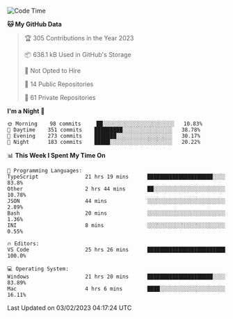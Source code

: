 <!--START_SECTION:waka-->
![Code Time](http://img.shields.io/badge/Code%20Time-3%2C584%20hrs%2040%20mins-blue)

**🐱 My GitHub Data** 

> 🏆 305 Contributions in the Year 2023
 > 
> 📦 638.1 kB Used in GitHub's Storage 
 > 
> 🚫 Not Opted to Hire
 > 
> 📜 14 Public Repositories 
 > 
> 🔑 61 Private Repositories  
 > 
**I'm a Night 🦉** 

```text
🌞 Morning    98 commits     ██░░░░░░░░░░░░░░░░░░░░░░░   10.83% 
🌆 Daytime    351 commits    █████████░░░░░░░░░░░░░░░░   38.78% 
🌃 Evening    273 commits    ███████░░░░░░░░░░░░░░░░░░   30.17% 
🌙 Night      183 commits    █████░░░░░░░░░░░░░░░░░░░░   20.22%

```


📊 **This Week I Spent My Time On** 

```text
💬 Programming Languages: 
TypeScript               21 hrs 19 mins      █████████████████████░░░░   83.8% 
Other                    2 hrs 44 mins       ██░░░░░░░░░░░░░░░░░░░░░░░   10.78% 
JSON                     44 mins             ░░░░░░░░░░░░░░░░░░░░░░░░░   2.89% 
Bash                     20 mins             ░░░░░░░░░░░░░░░░░░░░░░░░░   1.36% 
INI                      8 mins              ░░░░░░░░░░░░░░░░░░░░░░░░░   0.55%

🔥 Editors: 
VS Code                  25 hrs 26 mins      █████████████████████████   100.0%

💻 Operating System: 
Windows                  21 hrs 20 mins      █████████████████████░░░░   83.89% 
Mac                      4 hrs 6 mins        ████░░░░░░░░░░░░░░░░░░░░░   16.11%

```


 Last Updated on 03/02/2023 04:17:24 UTC
<!--END_SECTION:waka-->

